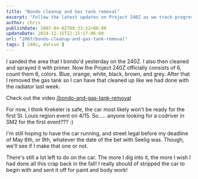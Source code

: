 ```yaml
---
title: "Bondo cleanup and Gas tank removal"
excerpt: "Follow the latest updates on Project 240Z as we track progress from bondo and primer application to gas tank removal and upcoming deadlines."
author: chris
publishDate: 2007-04-02T09:33:22+00:00
updateDate: 2024-11-15T12:15:17-06:00
url: "2007/bondo-cleanup-and-gas-tank-removal"
tags: [ 240z, datsun ]
---
```


I sanded the area that I bondo'd yesterday on the 240Z. I also then cleaned and sprayed it with primer. Now the Project 240Z officially consists of 6, count them 6, colors. Blue, orange, white, black, brown, and grey. After that I removed the gas tank so I can have that cleaned up like we had done with the radiator last week. 

Check out the video [/bondo-and-gas-tank-removal](/2007/bondo-and-gas-tank-removal)

For now, I think Krekeler is safe, the car most likely won't be ready for the first St. Louis region event on 4/15. So..... anyone looking for a codriver in SM2 for the first event??? :)

I'm still hoping to have the car running, and street legal before my deadline of May 6th, or 9th, whatever the date of the bet with Seelig was. Though, we'll see if I make that one or not.

There's still a lot left to do on the car. The more I dig into it, the more I wish I had done all this crap back in the fall! I really should of stripped the car to begin with and sent it off for paint and body work!

